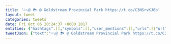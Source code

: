```yaml
---
title: '💦⤵@ 🏞️ @ Goldstream Provincial Park https://t.co/C3NSrvKJ6b'
layout: tweet
categories: tweets
date: Fri Oct 06 20:24:37 +0000 2017
entities: {"hashtags":[],"symbols":[],"user_mentions":[],"urls":[{"url":"https://t.co/C3NSrvKJ6b","expanded_url":"https://www.instagram.com/p/BZ63yYZgsYT/","display_url":"instagram.com/p/BZ63yYZgsYT/","indices":[36,59]}]}
tweetJson: {"text":"💦⤵@ 🏞️ @ Goldstream Provincial Park https://t.co/C3NSrvKJ6b"}
---
```

